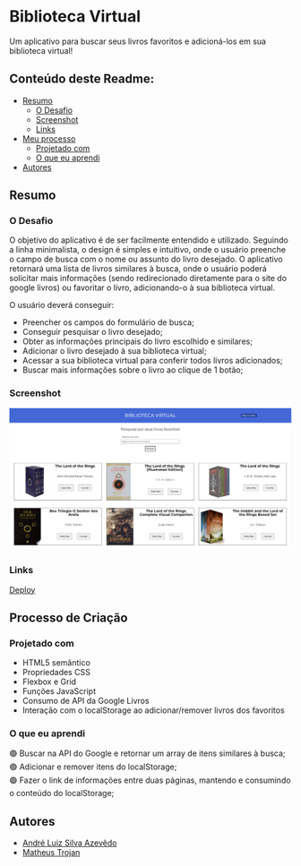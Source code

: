 # Biblioteca Virtual

<p>Um aplicativo para buscar seus livros favoritos e adicioná-los em sua biblioteca virtual!</p>

## Conteúdo deste Readme:

- [Resumo](#resumo)
  - [O Desafio](#o-desafio)
  - [Screenshot](#screenshot)
  - [Links](#links)
- [Meu processo](#meu-processo)
  - [Projetado com](#projetado-com)
  - [O que eu aprendi](#o-que-eu-aprendi)
- [Autores](#autores)

## Resumo

### O Desafio

O objetivo do aplicativo é de ser facilmente entendido e utilizado. Seguindo a linha minimalista, o design é simples e intuitivo, onde o usuário preenche o campo de busca com o nome ou assunto do livro desejado. O aplicativo retornará uma lista de livros similares à busca, onde o usuário poderá solicitar mais informações (sendo redirecionado diretamente para o site do google livros) ou favoritar o livro, adicionando-o à sua biblioteca virtual.

O usuário deverá conseguir:

- Preencher os campos do formulário de busca;
- Conseguir pesquisar o livro desejado;
- Obter as informações principais do livro escolhido e similares;
- Adicionar o livro desejado à sua biblioteca virtual;
- Acessar a sua biblioteca virtual para conferir todos livros adicionados;
- Buscar mais informações sobre o livro ao clique de 1 botão;

### Screenshot

<img src="src/images/print.png"/>

### Links

[Deploy](https://biblioteca-virtual-two.vercel.app/)

## Processo de Criação

### Projetado com

- HTML5 semântico
- Propriedades CSS
- Flexbox e Grid
- Funções JavaScript
- Consumo de API da Google Livros
- Interação com o localStorage ao adicionar/remover livros dos favoritos

### O que eu aprendi

🟢 Buscar na API do Google e retornar um array de itens similares à busca; <br>
🟢 Adicionar e remover itens do localStorage;  <br>
🟢 Fazer o link de informações entre duas páginas, mantendo e consumindo o conteúdo do localStorage;  <br>

## Autores

- [André Luiz Silva Azevêdo](https://www.linkedin.com/in/andreazevedoluiz/)
- [Matheus Trojan](https://www.linkedin.com/in/matheus-trojan/)
